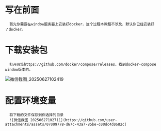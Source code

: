 # 写在前面
      首先你需要在window服务器上安装好docker，这个过程本教程不涉及，默认你已经安装好了docker。
# 下载安装包
      打开网址https://github.com/docker/compose/releases，找到docker-compose window版本的。

![微信截图_20250627102419](https://github.com/user-attachments/assets/b1abc987-ae44-4770-b84b-584ca751d5c9)

# 配置环境变量
      将下载的文件保存到你选择的目录
      ![微信截图_20250627102711](https://github.com/user-attachments/assets/07009778-d67c-43a7-85be-c00dc4d0682c)

      
